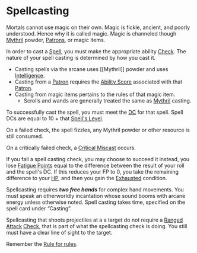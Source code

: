 # Spellcasting

Mortals cannot use magic on their own. Magic is fickle, ancient, and poorly understood. Hence why it is called magic. Magic is channeled though [Mythril](Mythril.md) powder, [Patrons](Spells/Patrons/Patron.md), or magic items.

In order to cast a [Spell](Spells/Mythril%20Spells/Spell%20Index.md), you must make the appropriate ability [Check](../Game%20Procedures/Check.md). The nature of your spell casting is determined by how you cast it. 
- Casting spells via the arcane uses [[Mythril]] powder and uses [Intelligence](../Player%20Characters/Chosen%20Statistics/Intelligence.md). 
- Casting from a [Patron](Spells/Patrons/Patron.md) requires the [Ability Score](../Player%20Characters/Chosen%20Statistics/Ability%20Scores.md) associated with that [Patron](Spells/Patrons/Patron.md). 
- Casting from magic items pertains to the rules of that magic item. 
	- Scrolls and wands are generally treated the same as [Mythril](Mythril.md) casting. 

To successfully cast the spell, you must meet the [DC](../Game%20Procedures/DC.md) for that spell.
	Spell DCs are equal to 10 + that [Spell's Level](Spell%20Levels.md). 

On a failed check, the spell fizzles, any Mythril powder or other resource is still consumed.

On a critically failed check, a [Critical Miscast](../Dice%20Rolls/Critical%20Miscast.md) occurs.

If you fail a spell casting check, you may choose to succeed it instead, you lose [Fatigue Points](../Player%20Characters/Derived%20Statistics/Fatigue%20Points.md) equal to the difference between the result of your roll and the spell's DC. If this reduces your FP to 0, you take the remaining difference to your [HP](../Player%20Characters/Derived%20Statistics/Health%20Points.md), and then you gain the [Exhausted](../Conditions/Exhausted.md) condition.

Spellcasting requires ***two free hands*** for complex hand movements. You must speak an otherworldly incantation whose sound booms with arcane energy unless otherwise noted. Spell casting takes time, specified on the spell card under “Casting”.

Spellcasting that shoots projectiles at a a target do not require a [Ranged Attack](../Game%20Procedures/Ranged%20Attack.md) [Check](../Game%20Procedures/Check.md), that is part of what the spellcasting check is doing. You still must have a clear line of sight to the target.

Remember the [Rule for rules](../Foreword/Rule%20for%20rules.md).